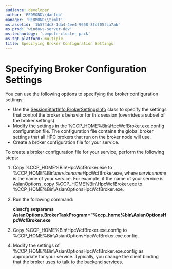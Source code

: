 ```yaml
---
audience: developer
author: 'REDMOND\\danlep'
manager: 'REDMOND\\timlt'
ms.assetid: '1b574dc8-1da4-4ee4-9658-8fdf05fca7ab'
ms.prod: 'windows-server-dev'
ms.technology: 'compute-cluster-pack'
ms.tgt_platform: multiple
title: Specifying Broker Configuration Settings
---
```


# Specifying Broker Configuration Settings

You can use the following options to specifying the broker configuration settings:

-   Use the [SessionStartInfo.BrokerSettingsInfo](https://msdn.microsoft.com/library/microsoft.hpc.scheduler.session.sessionstartinfo.brokersettingsinfo.aspx) class to specify the settings that control the broker's behavior for this session (overrides a subset of the broker settings).
-   Modify the settings in the %CCP\_HOME%Bin\\HpcWcfBroker.exe.config configuration file. The configuration file contains the global broker settings that all HPC brokers that run on the broker node will use.
-   Create a broker configuration file for your service.

To create a broker configuration file for your service, perform the following steps:

1.  Copy %CCP\_HOME%Bin\\HpcWcfBroker.exe to %CCP\_HOME%Bin\\*servicename*HpcWcfBroker.exe, where *servicename* is the name of your service. For example, if the name of your service is AsianOptions, copy %CCP\_HOME%Bin\\HpcWcfBroker.exe to %CCP\_HOME%Bin\\AsianOptionsHpcWcfBroker.exe.
2.  Run the following command:

    **cluscfg setparams AsianOptions.BrokerTaskProgram="%ccp\_home%bin\\AsianOptionsHpcWcfBroker.exe**

3.  Copy %CCP\_HOME%Bin\\HpcWcfBroker.exe.config to %CCP\_HOME%Bin\\AsianOptionsHpcWcfBroker.exe.config.
4.  Modify the settings of %CCP\_HOME%Bin\\AsianOptionsHpcWcfBroker.exe.config as appropriate for your service. Typically, you change the client binding that the broker uses to talk to the backend services.

 

 



